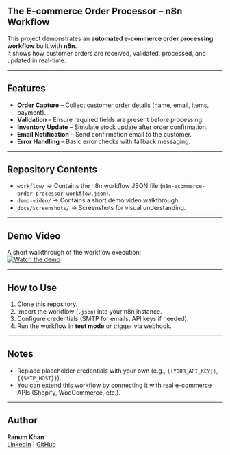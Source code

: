 ## The E-commerce Order Processor – n8n Workflow

This project demonstrates an **automated e-commerce order processing workflow** built with **n8n**.  
It shows how customer orders are received, validated, processed, and updated in real-time.

---

##  Features
- **Order Capture** – Collect customer order details (name, email, items, payment).
- **Validation** – Ensure required fields are present before processing.
- **Inventory Update** – Simulate stock update after order confirmation.
- **Email Notification** – Send confirmation email to the customer.
- **Error Handling** – Basic error checks with fallback messaging.

---

##  Repository Contents
- `workflow/` → Contains the n8n workflow JSON file (`n8n-ecommerce-order-processor workflow.json`).
- `demo-video/` → Contains a short demo video walkthrough.
- `docs/screenshots/` → Screenshots for visual understanding.

---

##  Demo Video
A short walkthrough of the workflow execution:  
[![Watch the demo](https://img.youtube.com/vi/j059XvgT1jg/0.jpg)](https://youtu.be/j059XvgT1jg)

---

##  How to Use
1. Clone this repository.
2. Import the workflow (`.json`) into your n8n instance.
3. Configure credentials (SMTP for emails, API keys if needed).
4. Run the workflow in **test mode** or trigger via webhook.

---

##  Notes
- Replace placeholder credentials with your own (e.g., `{{YOUR_API_KEY}}`, `{{SMTP_HOST}}`).
- You can extend this workflow by connecting it with real e-commerce APIs (Shopify, WooCommerce, etc.).

---

## Author
**Ranum Khan**  
[LinkedIn](https://www.linkedin.com/in/ranum-khan-qaengineer) | [GitHub](https://github.com/Ranumkhan123)
